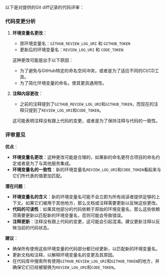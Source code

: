 以下是对提供的Git diff记录的代码评审：

### 代码变更分析

1. **环境变量名更改**：
   - 原环境变量名：`GITHUB_REVIEW_LOG_URI` 和 `GITHUB_TOKEN`
   - 更新后的环境变量名：`REVIEW_LOG_URI` 和 `CODE_TOKEN`

   这种更改可能是出于以下原因：
   - 为了避免与GitHub特定的命名空间冲突，或者是为了适应不同的CI/CD工具。
   - 为了简化环境变量的命名，使其更具通用性。

2. **注释内容更改**：
   - 之前的注释提到了`GITHUB_REVIEW_LOG_URI`和`GITHUB_TOKEN`，而现在的注释只提到了`REVIEW_LOG_URI`和`CODE_TOKEN`。
   
   这可能表明注释没有跟上代码的变更，或者是为了保持注释与代码的一致性。

### 评审意见

**优点**：
- **环境变量名更改**：这种更改可能是合理的，如果新的命名更符合项目的命名约定或者是为了与其他服务集成。
- **环境变量名的一致性**：新的环境变量名`REVIEW_LOG_URI`和`CODE_TOKEN`看起来与它们所代表的值更加匹配。

**潜在问题**：
- **环境变量名的含义**：新的环境变量名可能不会立即为所有阅读者提供足够的上下文。如果它们被用于其他地方，那么文档或注释需要更新以反映这些更改。
- **代码的可读性**：如果其他部分的代码依赖于原始的环境变量名，那么这些依赖项需要更新以匹配新的环境变量名，否则可能会导致错误。
- **注释更新**：注释没有跟上代码的变更，这可能会引起混淆。建议更新注释以反映当前的代码状态。

**建议**：
- 确保所有使用这些环境变量的代码部分都已经更新，以匹配新的环境变量名。
- 更新文档和注释，以解释环境变量名的变更及其原因。
- 在代码库中搜索所有使用`GITHUB_REVIEW_LOG_URI`和`GITHUB_TOKEN`的地方，并确保它们已经被替换为`REVIEW_LOG_URI`和`CODE_TOKEN`。
